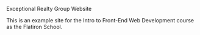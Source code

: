 Exceptional Realty Group Website

This is an example site for the Intro to Front-End Web Development course as the Flatiron School.
